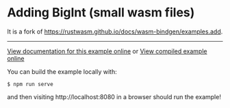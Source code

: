 # Adding BigInt (small wasm files)

It is a fork of https://rustwasm.github.io/docs/wasm-bindgen/examples.add.

---

[View documentation for this example online][dox] or [View compiled example
online][compiled]

[dox]: https://rustwasm.github.io/docs/wasm-bindgen/examples/add.html
[compiled]: https://rustwasm.github.io/wasm-bindgen/exbuild/add/

You can build the example locally with:

```
$ npm run serve
```

and then visiting http://localhost:8080 in a browser should run the example!
